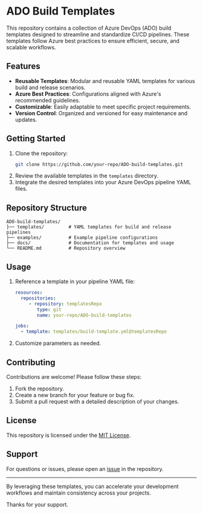 # ADO Build Templates

This repository contains a collection of Azure DevOps (ADO) build templates designed to streamline and standardize CI/CD pipelines. These templates follow Azure best practices to ensure efficient, secure, and scalable workflows.

## Features

- **Reusable Templates**: Modular and reusable YAML templates for various build and release scenarios.
- **Azure Best Practices**: Configurations aligned with Azure's recommended guidelines.
- **Customizable**: Easily adaptable to meet specific project requirements.
- **Version Control**: Organized and versioned for easy maintenance and updates.

## Getting Started

1. Clone the repository:
    ```bash
    git clone https://github.com/your-repo/ADO-build-templates.git
    ```
2. Review the available templates in the `templates` directory.
3. Integrate the desired templates into your Azure DevOps pipeline YAML files.

## Repository Structure

```
ADO-build-templates/
├── templates/         # YAML templates for build and release pipelines
├── examples/          # Example pipeline configurations
├── docs/              # Documentation for templates and usage
└── README.md          # Repository overview
```

## Usage

1. Reference a template in your pipeline YAML file:
    ```yaml
    resources:
      repositories:
         - repository: templatesRepo
            type: git
            name: your-repo/ADO-build-templates

    jobs:
      - template: templates/build-template.yml@templatesRepo
    ```
2. Customize parameters as needed.

## Contributing

Contributions are welcome! Please follow these steps:
1. Fork the repository.
2. Create a new branch for your feature or bug fix.
3. Submit a pull request with a detailed description of your changes.

## License

This repository is licensed under the [MIT License](LICENSE).

## Support

For questions or issues, please open an [issue](https://github.com/your-repo/ADO-build-templates/issues) in the repository.

---
By leveraging these templates, you can accelerate your development workflows and maintain consistency across your projects.

Thanks for your support.